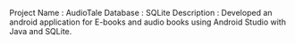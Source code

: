 Project Name : AudioTale
Database : SQLite
Description : Developed an android application for E-books and audio books using Android Studio with Java and SQLite. 
